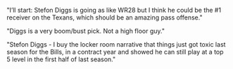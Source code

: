 "I’ll start: Stefon Diggs is going as like WR28 but I think he could be the #1 receiver on the Texans, which should be an amazing pass offense."

"Diggs is a very boom/bust pick. Not a high floor guy."

"Stefon Diggs - I buy the locker room narrative that things just got toxic last season for the Bills, in a contract year and showed he can still play at a top 5 level in the first half of last season."